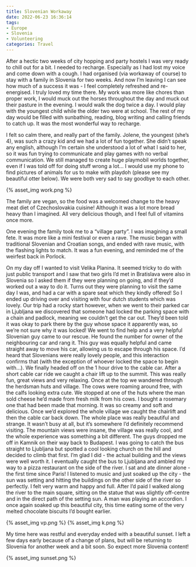 ```yaml
---
title: Slovenian Workaway
date: 2022-06-23 16:36:14
tags:
- Europe
- Slovenia
- Volunteering
categories: Travel
---
```

After a hectic two weeks of city hopping and party hostels I was very ready to chill out for a bit. I needed to recharge. Especially as I had lost my voice and come down with a cough. I had organised (via workaway of course) to stay with a family in Slovenia for two weeks. And now I’m leaving I can see how much of a success it was - I feel completely refreshed and re-energised. I truly loved my time there. My work was more like chores than proper work, I would muck out the horses throughout the day and muck out their pasture in the evening. I would walk the dog twice a day. I would play with the youngest child while the older two were at school. The rest of my day would be filled with sunbathing, reading, blog writing and calling friends to catch up. It was the most wonderful way to recharge.

I felt so calm there, and really part of the family. Jolene, the youngest (she’s 4), was such a crazy kid and we had a lot of fun together. She didn’t speak any english, although I’m certain she understood a lot of what I said to her, so it was fun trying to communicate and play games with no verbal communication. We still managed to create huge playmobil worlds together, even if I was told off for doing stuff wrong a lot… I would use my phone to find pictures of animals for us to make with playdoh (please see my beautiful otter below). We were both very sad to say goodbye to each other.

{% asset_img work.png %}

The family are vegan, so the food was a welcomed change to the heavy meat diet of Czechoslovakia cuisine! Although it was a lot more bread heavy than I imagined. All very delicious though, and I feel full of vitamins once more.

One evening the family took me to a “village party”. I was imagining a small fete. It was more like a mini festival or even a rave. The music began with traditional Slovenian and Croatian songs, and ended with rave music, with the flashing lights to match. It was a fun evening, and reminded me of the weirfest back in Porlock. 

On my day off I wanted to visit Velika Planina. It seemed tricky to do with just public transport and I saw that two girls I’d met in Bratislava were also in Slovenia so I asked them if they were planning on going, and if they’d worked out a way to do it. Turns out they were planning to visit the same day I was, and had a car with a spare seat which they kindly offered! So I ended up driving over and visiting with four dutch students which was lovely. Our trip had a rocky start however, when we went to their parked car in Ljubljana we discovered that someone had locked the parking space with a chain and padlock, meaning we couldn’t get the car out. They’d been told it was okay to park there by the guy whose space it apparently was, so we’re not sure why it was locked! We went to find help and a very helpful Slovenian guy came to our rescue. He found the number for owner of the neighbouring car and rang it. This guy was equally helpful and came straight away to move his car, allowing us to escape through his space. I’d heard that Slovenians were really lovely people, and this interaction confirms that (with the exception of whoever locked the space to begin with…). We finally headed off on the 1 hour drive to the cable car. After a short cable car ride we caught a chair lift up to the summit. This was really fun, great views and very relaxing. Once at the top we wandered through the herdsman huts and village. The cows were roaming around free, with the calfs looking extra cute. We stopped at one of the huts where the man sold cheese he’d made from fresh milk from his cows. I bought a rosemary one that had been made that morning. It was so creamy and soft and delicious. Once we’d explored the whole village we caught the chairlift and then the cable car back down. The whole place was really beautiful and strange. It wasn’t busy at all, but it’s somewhere I’d definitely recommend visiting. The mountain views were insane, the village was really cool, and the whole experience was something a bit different. The guys dropped me off in Kamnik on their way back to Budapest. I was going to catch the bus straight to Ljubljana but spotted a cool looking church on the hill and decided to climb that first. I’m glad I did - the actual building and the views were well worth it. I eventually caught the bus to Ljubljana and ambled my way to a pizza restaurant on the side of the river. I sat and ate dinner alone - the first time since Paris! I listened to music and just soaked up the city - the sun was setting and hitting the buildings on the other side of the river so perfectly. I felt very warm and happy and full. After I’d paid I walked along the river to the main square, sitting on the statue that was slightly off-centre and in the direct path of the setting sun. A man was playing an accordion. I once again soaked up this beautiful city, this time eating some of the very melted chocolate biscuits I’d bought earlier.

{% asset_img vp.png %}
{% asset_img k.png %}

My time here was restful and everyday ended with a beautiful sunset. I left a few days early because of a change of plans, but will be returning to Slovenia for another week and a bit soon. So expect more Slovenia content!

{% asset_img sunset.png %}